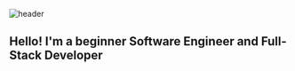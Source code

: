 ![header](https://user-images.githubusercontent.com/78559811/179493393-6c1cf13f-ba2c-47a3-8078-1168f4b2fc6f.png)
## Hello! I'm a beginner Software Engineer and Full-Stack Developer
